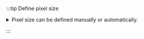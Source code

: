 :::tip Define pixel size

<details>
    <summary>
    Pixel size can be defined manually or automatically.
    </summary>
    <div>

# Define pixel size

In order to know the size of ROIs or annotations it is important to define the pixel size.

In some case this information can be extracted from the meta information of the image. It can
also be defined by the user using one of the 3 following approaches:

## From the list of images

In the list of images you can directly double click on the pixel size and enter a value with the
corresponding unit.

![fromList.gif](fromList.gif)

## From the annotations tab

In the annotation tab you can click on the edit button on the top of the `Pixel size` box.

![editPixels.gif](editPixels.gif)

You can also draw a line and specify the length of the line. This will calculate automatically
the size of a pixel.

![fromAnnotations.gif](fromAnnotations.gif)

</div>

</details>

:::